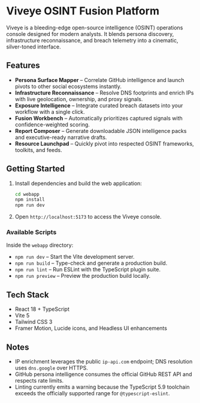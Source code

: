 # Viveye OSINT Fusion Platform

Viveye is a bleeding-edge open-source intelligence (OSINT) operations console designed for modern analysts. It blends persona discovery, infrastructure reconnaissance, and breach telemetry into a cinematic, silver-toned interface.

## Features

- **Persona Surface Mapper** – Correlate GitHub intelligence and launch pivots to other social ecosystems instantly.
- **Infrastructure Reconnaissance** – Resolve DNS footprints and enrich IPs with live geolocation, ownership, and proxy signals.
- **Exposure Intelligence** – Integrate curated breach datasets into your workflow with a single click.
- **Fusion Workbench** – Automatically prioritizes captured signals with confidence-weighted scoring.
- **Report Composer** – Generate downloadable JSON intelligence packs and executive-ready narrative drafts.
- **Resource Launchpad** – Quickly pivot into respected OSINT frameworks, toolkits, and feeds.

## Getting Started

1. Install dependencies and build the web application:

   ```bash
   cd webapp
   npm install
   npm run dev
   ```

2. Open `http://localhost:5173` to access the Viveye console.

### Available Scripts

Inside the `webapp` directory:

- `npm run dev` – Start the Vite development server.
- `npm run build` – Type-check and generate a production build.
- `npm run lint` – Run ESLint with the TypeScript plugin suite.
- `npm run preview` – Preview the production build locally.

## Tech Stack

- React 18 + TypeScript
- Vite 5
- Tailwind CSS 3
- Framer Motion, Lucide icons, and Headless UI enhancements

## Notes

- IP enrichment leverages the public `ip-api.com` endpoint; DNS resolution uses `dns.google` over HTTPS.
- GitHub persona intelligence consumes the official GitHub REST API and respects rate limits.
- Linting currently emits a warning because the TypeScript 5.9 toolchain exceeds the officially supported range for `@typescript-eslint`.
